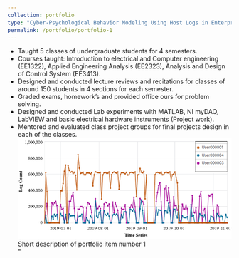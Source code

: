 ```yaml
---
collection: portfolio
type: "Cyber-Psychological Behavior Modeling Using Host Logs in Enterprise Network"
permalink: /portfolio/portfolio-1
---
```


*	Taught 5 classes of undergraduate students for 4 semesters.
*	Courses taught: Introduction to electrical and Computer engineering (EE1322), Applied Engineering Analysis (EE2323), Analysis and Design of Control System (EE3413).
*	Designed and conducted lecture reviews and recitations for classes of around 150 students in 4 sections for each semester.
*	Graded exams, homework’s and provided office ours for problem solving.
*	Designed and conducted Lab experiments with MATLAB, NI myDAQ, LabVIEW and basic electrical hardware instruments (Project work).
*	Mentored and evaluated class project groups for final projects design in each of the classes.  
<img src='/images/log_trend.png'><br>               Short description of portfolio item number 1<br/>"
